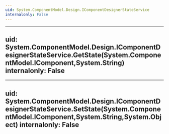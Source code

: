 ```yaml
---
uid: System.ComponentModel.Design.IComponentDesignerStateService
internalonly: False
---
```


---
uid: System.ComponentModel.Design.IComponentDesignerStateService.GetState(System.ComponentModel.IComponent,System.String)
internalonly: False
---

---
uid: System.ComponentModel.Design.IComponentDesignerStateService.SetState(System.ComponentModel.IComponent,System.String,System.Object)
internalonly: False
---
